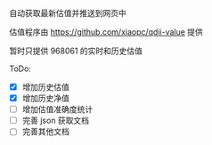 自动获取最新估值并推送到网页中

估值程序由 https://github.com/xiaopc/qdii-value 提供

暂时只提供 968061 的实时和历史估值

ToDo:
- [x] 增加历史估值
- [x] 增加历史净值
- [ ] 增加估值准确度统计
- [ ] 完善 json 获取文档
- [ ] 完善其他文档
